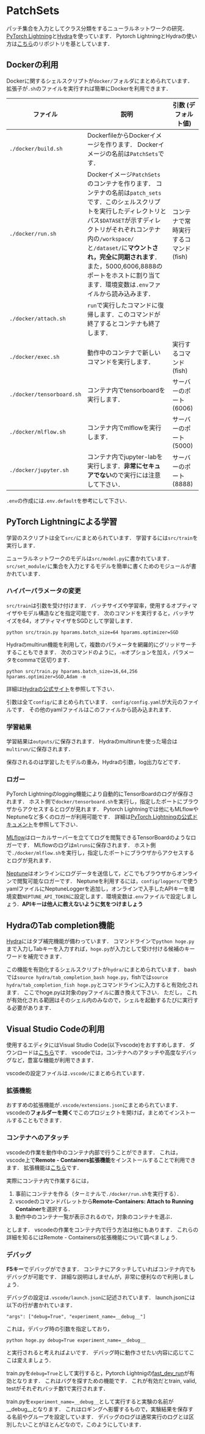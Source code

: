 # PatchSets

パッチ集合を入力としてクラス分類をするニューラルネットワークの研究．
[PyTorch Lightning](https://github.com/PyTorchLightning/pytorch-lightning)と[Hydra](https://github.com/facebookresearch/hydra)を使っています．
Pytorch LightningとHydraの使い方は[こちら](https://github.com/Kkun84/PyTorchLightningHydra)のリポジトリを基としています．

## Dockerの利用

Dockerに関するシェルスクリプトが`docker/`フォルダにまとめられています．
拡張子が`.sh`のファイルを実行すれば簡単にDockerを利用できます．

| ファイル | 説明 | 引数 (デフォルト値) |
| --- | --- | --- |
| `./docker/build.sh` | DockerfileからDockerイメージを作ります． Dockerイメージの名前は`PatchSets`です． |
| `./docker/run.sh` | Dockerイメージ`PatchSets`のコンテナを作ります． コンテナの名前は`patch_sets`です．このシェルスクリプトを実行したディレクトリとパス`$DATASET`が示すディレクトリがそれぞれコンテナ内の`/workspace/`と`/dataset/`に**マウントされ，完全に同期されます**．また，5000,6006,8888のポートをホストに割り当てます．環境変数は`.env`ファイルから読み込みます． | コンテナで常時実行するコマンド (fish) |
| `./docker/attach.sh`| `run`で実行したコマンドに復帰します．このコマンドが終了するとコンテナも終了します． |
| `./docker/exec.sh` | 動作中のコンテナで新しいコマンドを実行します． | 実行するコマンド (fish) |
| `./docker/tensorboard.sh` | コンテナ内でtensorboardを実行します． | サーバーのポート (6006) |
| `./docker/mlflow.sh` | コンテナ内でmlflowを実行します． | サーバーのポート (5000) |
| `./docker/jupyter.sh` | コンテナ内でjupyter-labを実行します．**非常にセキュアでない**ので実行には注意して下さい． | サーバーのポート (8888) |

`.env`の作成には`.env.default`を参考にして下さい．

## PyTorch Lightningによる学習

学習のスクリプトは全て`src/`にまとめられています．
学習するには`src/train`を実行します．

ニューラルネットワークのモデルは`src/model.py`に書かれています．
`src/set_module/`に集合を入力とするモデルを簡単に書くためのモジュールが書かれています．

### ハイパーパラメータの変更

`src/train`は引数を受け付けます．
バッチサイズや学習率，使用するオプティマイザやモデル構造などを指定可能です．
次のコマンドを実行すると，バッチサイズを64，オプティマイザをSGDとして学習します．
```
python src/train.py hparams.batch_size=64 hparams.optimizer=SGD
```
Hydraのmultirun機能を利用して，複数のパラメータを網羅的にグリッドサーチすることもできます．
次のコマンドのように，`-m`オプションを加え，パラメータをcommaで区切ります．
```
python src/train.py hparams.batch_size=16,64,256 hparams.optimizer=SGD,Adam -m
```
詳細は[Hydraの公式サイト](https://hydra.cc/)を参照して下さい．

引数は全て`config/`にまとめられています．
`config/config.yaml`が大元のファイルです．
その他のyamlファイルはこのファイルから読み込まれます．

### 学習結果

学習結果は`outputs/`に保存されます．
Hydraのmultirunを使った場合は`multirun/`に保存されます．

保存されるのは学習したモデルの重み，Hydraの引数，log出力などです．

### ロガー

PyTorch Lightningのlogging機能により自動的にTensorBoardのログが保存されます．
ホスト側で`docker/tensorboard.sh`を実行し，指定したポートにブラウザからアクセスするとログが見れます．
Pytorch Lightningでは他にもMLflowやNeptuneなど多くのロガーが利用可能です．
詳細は[PyTorch Lightningの公式ドキュメント](https://pytorch-lightning.readthedocs.io/en/stable/loggers.html)を参照して下さい．

[MLflow](https://mlflow.org/)はローカルサーバーを立ててログを閲覧できるTensorBoardのようなロガーです．
MLflowのログは`mlruns`に保存されます．
ホスト側で`./docker/mlflow.sh`を実行し，指定したポートにブラウザからアクセスするとログが見れます．

[Neptune](https://ui.neptune.ai/)はオンラインにログデータを送信して，どこでもブラウザからオンラインで閲覧可能なロガーです．
Neptuneを利用するには，`config/loggers/`で使うyamlファイルにNeptuneLoggerを追加し，オンラインで入手したAPIキーを環境変数`NEPTUNE_API_TOKEN`に設定します．環境変数は`.env`ファイルで設定しましょう．**APIキーは他人に教えないように気をつけましょう**

## HydraのTab completion機能

[Hydra](https://github.com/facebookresearch/hydra)にはタブ補完機能が備わっています．
コマンドラインで`python hoge.py `まで入力しTabキーを入力すれば，`hoge.py`が入力として受け付ける候補のキーワードを補完できます．

この機能を有効化するシェルスクリプトが`hydra/`にまとめられています．
bashでは`source hydra/tab_completion_bash hoge.py`，fishでは`source hydra/tab_completion_fish hoge.py`とコマンドラインに入力すると有効化されます．
ここでhoge.pyは対象のpyファイルに置き換えて下さい．
ただし，
これが有効化される範囲はそのシェル内のみなので，シェルを起動するたびに実行する必要があります．

## Visual Studio Codeの利用

使用するエディタにはVisual Studio Code(以下vscode)をおすすめします．
ダウンロードは[こちら](https://code.visualstudio.com/)です．
vscodeでは，コンテナへのアタッチや高度なデバッグなど，豊富な機能が利用できます．

vscodeの設定ファイルは`.vscode/`にまとめられています．

### 拡張機能

おすすめの拡張機能が`.vscode/extensions.json`にまとめられています．
vscodeの**フォルダーを開く**でこのプロジェクトを開けば，まとめてインストールすることもできます．

### コンテナへのアタッチ

vscodeの作業を動作中のコンテナ内部で行うことができます．
これは，vscode上で**Remote - Containers拡張機能**をインストールすることで利用できます．
拡張機能は[こちら](https://marketplace.visualstudio.com/items?itemName=ms-vscode-remote.remote-containers)です．

実際にコンテナ内で作業するには，

1. 事前にコンテナを作る（ターミナルで`./docker/run.sh`を実行する）．
1. vscodeのコマンドパレットから**Remote-Containers: Attach to Running Container**を選択する．
1. 動作中のコンテナ一覧が表示されるので，対象のコンテナを選ぶ．

とします．
vscodeの作業をコンテナ内で行う方法は他にもあります．
これらの詳細を知るにはRemote - Containersの拡張機能について調べましょう．

### デバッグ

**F5キー**でデバッグができます．
コンテナにアタッチしていればコンテナ内でもデバッグが可能です．
詳細な説明はしませんが，非常に便利なので利用しましょう．

デバッグの設定は`.vscode/launch.json`に記述されています．
launch.jsonには以下の行が書かれています．
```
"args": ["debug=True", "experiment_name=__debug__"]
```
これは，デバッグ時の引数を指定しており，
```
python hoge.py debug=True experiment_name=__debug__
```
と実行されると考えればよいです．
デバッグ時に動作させたい内容に応じてここは変えましょう．

train.pyを`debug=True`として実行すると，Pytorch Lightnigの[fast_dev_run](https://pytorch-lightning.readthedocs.io/en/latest/trainer.html#fast-dev-run)が有効となります．
これはバグを探すための機能です．
これが有効だとtrain, valid, testがそれぞれバッチ数1で実行されます．

train.pyを`experiment_name=__debug__`として実行すると実験の名前が__debug__となります．
これはロギングへ影響するもので，実験結果を保存する名前やグループを設定しています．
デバッグのログは通常実行のログとは区別したいことがほとんどなので，このようにしています．
